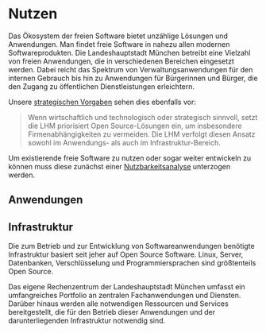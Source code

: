 
<script setup>
import TagTile from "../.vitepress/components/TagTile.vue";
</script>

# Nutzen

Das Ökosystem der freien Software bietet unzählige Lösungen und Anwendungen.
Man findet freie Software in nahezu allen modernen Softwareprodukten.
Die Landeshauptstadt München betreibt eine Vielzahl von freien Anwendungen, die in verschiedenen Bereichen eingesetzt werden.
Dabei reicht das Spektrum von Verwaltungsanwendungen für den internen Gebrauch bis hin zu Anwendungen für Bürgerinnen und Bürger, die den Zugang zu öffentlichen Dienstleistungen erleichtern.

Unsere [strategischen Vorgaben](principles#rechtliche-und-politische-vorgaben) sehen dies ebenfalls vor:

> Wenn wirtschaftlich und technologisch oder strategisch sinnvoll, setzt die LHM priorisiert Open Source-Lösungen ein, um insbesondere Firmenabhängigkeiten zu vermeiden.
> Die LHM verfolgt diesen Ansatz sowohl im Anwendungs- als auch im Infrastruktur-Bereich.

Um existierende freie Software zu nutzen oder sogar weiter entwickeln zu können muss diese zunächst einer [Nutzbarkeitsanalyse](./usability-analysis.md) unterzogen werden.

## Anwendungen


<ClientOnly>
<TagTile
:available-tags="['application']"
:exclude="['eigenentwicklung']"
show-tags
show-excerpt
/>
</ClientOnly>

## Infrastruktur

Die zum Betrieb und zur Entwicklung von Softwareanwendungen benötigte Infrastruktur basiert seit jeher auf Open Source Software.
Linux, Server, Datenbanken, Verschlüsselung und Programmiersprachen sind größtenteils Open Source.

Das eigene Rechenzentrum der Landeshauptstadt München umfasst ein umfangreiches Portfolio an zentralen Fachanwendungen und Diensten.
Darüber hinaus werden alle notwendigen Ressourcen und Services bereitgestellt, die für den Betrieb dieser Anwendungen und der darunterliegenden Infrastruktur notwendig sind.

<ClientOnly>
<TagTile
:available-tags="['infrastruktur']"
:exclude="['eigenentwicklung']"
show-tags
show-excerpt
/>
</ClientOnly>
